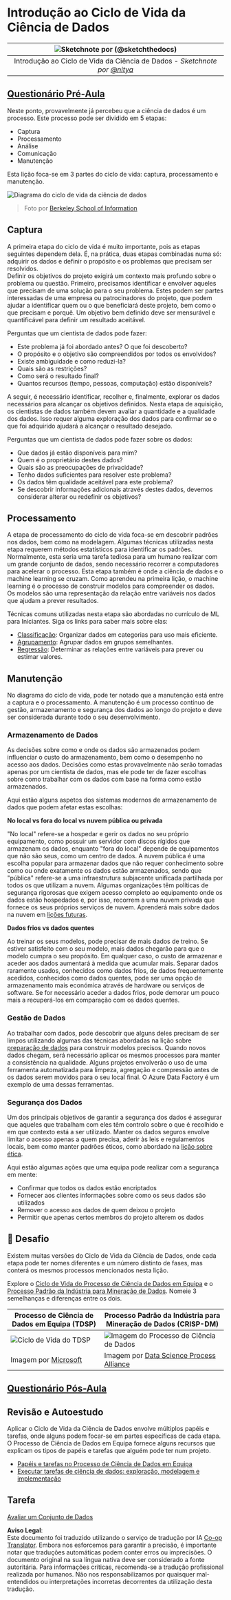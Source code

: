 <!--
CO_OP_TRANSLATOR_METADATA:
{
  "original_hash": "c368f8f2506fe56bca0f7be05c4eb71d",
  "translation_date": "2025-08-24T22:14:17+00:00",
  "source_file": "4-Data-Science-Lifecycle/14-Introduction/README.md",
  "language_code": "pt"
}
-->
# Introdução ao Ciclo de Vida da Ciência de Dados

|![ Sketchnote por [(@sketchthedocs)](https://sketchthedocs.dev) ](../../sketchnotes/14-DataScience-Lifecycle.png)|
|:---:|
| Introdução ao Ciclo de Vida da Ciência de Dados - _Sketchnote por [@nitya](https://twitter.com/nitya)_ |

## [Questionário Pré-Aula](https://red-water-0103e7a0f.azurestaticapps.net/quiz/26)

Neste ponto, provavelmente já percebeu que a ciência de dados é um processo. Este processo pode ser dividido em 5 etapas:

- Captura
- Processamento
- Análise
- Comunicação
- Manutenção

Esta lição foca-se em 3 partes do ciclo de vida: captura, processamento e manutenção.

![Diagrama do ciclo de vida da ciência de dados](../../../../translated_images/data-science-lifecycle.a1e362637503c4fb0cd5e859d7552edcdb4aa629a279727008baa121f2d33f32.pt.jpg)  
> Foto por [Berkeley School of Information](https://ischoolonline.berkeley.edu/data-science/what-is-data-science/)

## Captura

A primeira etapa do ciclo de vida é muito importante, pois as etapas seguintes dependem dela. É, na prática, duas etapas combinadas numa só: adquirir os dados e definir o propósito e os problemas que precisam ser resolvidos.  
Definir os objetivos do projeto exigirá um contexto mais profundo sobre o problema ou questão. Primeiro, precisamos identificar e envolver aqueles que precisam de uma solução para o seu problema. Estes podem ser partes interessadas de uma empresa ou patrocinadores do projeto, que podem ajudar a identificar quem ou o que beneficiará deste projeto, bem como o que precisam e porquê. Um objetivo bem definido deve ser mensurável e quantificável para definir um resultado aceitável.

Perguntas que um cientista de dados pode fazer:
- Este problema já foi abordado antes? O que foi descoberto?
- O propósito e o objetivo são compreendidos por todos os envolvidos?
- Existe ambiguidade e como reduzi-la?
- Quais são as restrições?
- Como será o resultado final?
- Quantos recursos (tempo, pessoas, computação) estão disponíveis?

A seguir, é necessário identificar, recolher e, finalmente, explorar os dados necessários para alcançar os objetivos definidos. Nesta etapa de aquisição, os cientistas de dados também devem avaliar a quantidade e a qualidade dos dados. Isso requer alguma exploração dos dados para confirmar se o que foi adquirido ajudará a alcançar o resultado desejado.

Perguntas que um cientista de dados pode fazer sobre os dados:
- Que dados já estão disponíveis para mim?
- Quem é o proprietário destes dados?
- Quais são as preocupações de privacidade?
- Tenho dados suficientes para resolver este problema?
- Os dados têm qualidade aceitável para este problema?
- Se descobrir informações adicionais através destes dados, devemos considerar alterar ou redefinir os objetivos?

## Processamento

A etapa de processamento do ciclo de vida foca-se em descobrir padrões nos dados, bem como na modelagem. Algumas técnicas utilizadas nesta etapa requerem métodos estatísticos para identificar os padrões. Normalmente, esta seria uma tarefa tediosa para um humano realizar com um grande conjunto de dados, sendo necessário recorrer a computadores para acelerar o processo. Esta etapa também é onde a ciência de dados e o machine learning se cruzam. Como aprendeu na primeira lição, o machine learning é o processo de construir modelos para compreender os dados. Os modelos são uma representação da relação entre variáveis nos dados que ajudam a prever resultados.

Técnicas comuns utilizadas nesta etapa são abordadas no currículo de ML para Iniciantes. Siga os links para saber mais sobre elas:

- [Classificação](https://github.com/microsoft/ML-For-Beginners/tree/main/4-Classification): Organizar dados em categorias para uso mais eficiente.
- [Agrupamento](https://github.com/microsoft/ML-For-Beginners/tree/main/5-Clustering): Agrupar dados em grupos semelhantes.
- [Regressão](https://github.com/microsoft/ML-For-Beginners/tree/main/2-Regression): Determinar as relações entre variáveis para prever ou estimar valores.

## Manutenção

No diagrama do ciclo de vida, pode ter notado que a manutenção está entre a captura e o processamento. A manutenção é um processo contínuo de gestão, armazenamento e segurança dos dados ao longo do projeto e deve ser considerada durante todo o seu desenvolvimento.

### Armazenamento de Dados

As decisões sobre como e onde os dados são armazenados podem influenciar o custo do armazenamento, bem como o desempenho no acesso aos dados. Decisões como estas provavelmente não serão tomadas apenas por um cientista de dados, mas ele pode ter de fazer escolhas sobre como trabalhar com os dados com base na forma como estão armazenados.

Aqui estão alguns aspetos dos sistemas modernos de armazenamento de dados que podem afetar estas escolhas:

**No local vs fora do local vs nuvem pública ou privada**

"No local" refere-se a hospedar e gerir os dados no seu próprio equipamento, como possuir um servidor com discos rígidos que armazenam os dados, enquanto "fora do local" depende de equipamentos que não são seus, como um centro de dados. A nuvem pública é uma escolha popular para armazenar dados que não requer conhecimento sobre como ou onde exatamente os dados estão armazenados, sendo que "pública" refere-se a uma infraestrutura subjacente unificada partilhada por todos os que utilizam a nuvem. Algumas organizações têm políticas de segurança rigorosas que exigem acesso completo ao equipamento onde os dados estão hospedados e, por isso, recorrem a uma nuvem privada que fornece os seus próprios serviços de nuvem. Aprenderá mais sobre dados na nuvem em [lições futuras](https://github.com/microsoft/Data-Science-For-Beginners/tree/main/5-Data-Science-In-Cloud).

**Dados frios vs dados quentes**

Ao treinar os seus modelos, pode precisar de mais dados de treino. Se estiver satisfeito com o seu modelo, mais dados chegarão para que o modelo cumpra o seu propósito. Em qualquer caso, o custo de armazenar e aceder aos dados aumentará à medida que acumular mais. Separar dados raramente usados, conhecidos como dados frios, de dados frequentemente acedidos, conhecidos como dados quentes, pode ser uma opção de armazenamento mais económica através de hardware ou serviços de software. Se for necessário aceder a dados frios, pode demorar um pouco mais a recuperá-los em comparação com os dados quentes.

### Gestão de Dados

Ao trabalhar com dados, pode descobrir que alguns deles precisam de ser limpos utilizando algumas das técnicas abordadas na lição sobre [preparação de dados](https://github.com/microsoft/Data-Science-For-Beginners/tree/main/2-Working-With-Data/08-data-preparation) para construir modelos precisos. Quando novos dados chegam, será necessário aplicar os mesmos processos para manter a consistência na qualidade. Alguns projetos envolverão o uso de uma ferramenta automatizada para limpeza, agregação e compressão antes de os dados serem movidos para o seu local final. O Azure Data Factory é um exemplo de uma dessas ferramentas.

### Segurança dos Dados

Um dos principais objetivos de garantir a segurança dos dados é assegurar que aqueles que trabalham com eles têm controlo sobre o que é recolhido e em que contexto está a ser utilizado. Manter os dados seguros envolve limitar o acesso apenas a quem precisa, aderir às leis e regulamentos locais, bem como manter padrões éticos, como abordado na [lição sobre ética](https://github.com/microsoft/Data-Science-For-Beginners/tree/main/1-Introduction/02-ethics).

Aqui estão algumas ações que uma equipa pode realizar com a segurança em mente:
- Confirmar que todos os dados estão encriptados
- Fornecer aos clientes informações sobre como os seus dados são utilizados
- Remover o acesso aos dados de quem deixou o projeto
- Permitir que apenas certos membros do projeto alterem os dados

## 🚀 Desafio

Existem muitas versões do Ciclo de Vida da Ciência de Dados, onde cada etapa pode ter nomes diferentes e um número distinto de fases, mas conterá os mesmos processos mencionados nesta lição.

Explore o [Ciclo de Vida do Processo de Ciência de Dados em Equipa](https://docs.microsoft.com/en-us/azure/architecture/data-science-process/lifecycle) e o [Processo Padrão da Indústria para Mineração de Dados](https://www.datascience-pm.com/crisp-dm-2/). Nomeie 3 semelhanças e diferenças entre os dois.

|Processo de Ciência de Dados em Equipa (TDSP)|Processo Padrão da Indústria para Mineração de Dados (CRISP-DM)|
|--|--|
|![Ciclo de Vida do TDSP](../../../../translated_images/tdsp-lifecycle2.e19029d598e2e73d5ef8a4b98837d688ec6044fe332c905d4dbb69eb6d5c1d96.pt.png) | ![Imagem do Processo de Ciência de Dados](../../../../translated_images/CRISP-DM.8bad2b4c66e62aa75278009e38e3e99902c73b0a6f63fd605a67c687a536698c.pt.png) |
| Imagem por [Microsoft](https://docs.microsoft.comazure/architecture/data-science-process/lifecycle) | Imagem por [Data Science Process Alliance](https://www.datascience-pm.com/crisp-dm-2/) |

## [Questionário Pós-Aula](https://red-water-0103e7a0f.azurestaticapps.net/quiz/27)

## Revisão e Autoestudo

Aplicar o Ciclo de Vida da Ciência de Dados envolve múltiplos papéis e tarefas, onde alguns podem focar-se em partes específicas de cada etapa. O Processo de Ciência de Dados em Equipa fornece alguns recursos que explicam os tipos de papéis e tarefas que alguém pode ter num projeto.

* [Papéis e tarefas no Processo de Ciência de Dados em Equipa](https://docs.microsoft.com/en-us/azure/architecture/data-science-process/roles-tasks)  
* [Executar tarefas de ciência de dados: exploração, modelagem e implementação](https://docs.microsoft.com/en-us/azure/architecture/data-science-process/execute-data-science-tasks)

## Tarefa

[Avaliar um Conjunto de Dados](assignment.md)

**Aviso Legal**:  
Este documento foi traduzido utilizando o serviço de tradução por IA [Co-op Translator](https://github.com/Azure/co-op-translator). Embora nos esforcemos para garantir a precisão, é importante notar que traduções automáticas podem conter erros ou imprecisões. O documento original na sua língua nativa deve ser considerado a fonte autoritária. Para informações críticas, recomenda-se a tradução profissional realizada por humanos. Não nos responsabilizamos por quaisquer mal-entendidos ou interpretações incorretas decorrentes da utilização desta tradução.